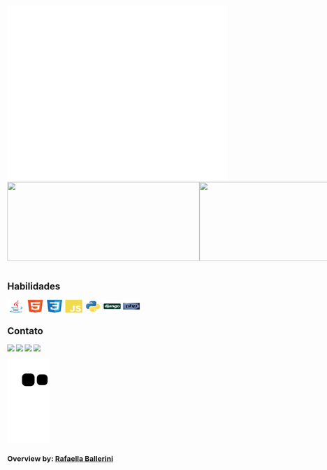 
<div>
  <br>
    <a><img src="header.svg" width="960" height="400"></a>
  <br>
</div>
<div style="display: flex; justify-content: space-around;">
  <a href="https://beacons.ai/galdino01"></a>
    <img width="440" height="180" src="https://github-readme-stats.vercel.app/api?username=galdino01&show_icons=true&theme=dark&hide_border=1&include_all_commits=true&count_private=true"/>
    <img width="400" height="180" src="https://github-readme-stats.vercel.app/api/top-langs/?username=galdino01&hide_border=1&layout=compact&langs_count=6&theme=dark"/>
</div>
	
<div style="display: inline_block"><br>
  <h2>Habilidades</h2>
  <img align="center" alt="Galdino-JAVA" height="30" width="40" src="https://raw.githubusercontent.com/devicons/devicon/master/icons/java/java-original.svg">
  <img align="center" alt="Galdino-HTML" height="30" width="40" src="https://raw.githubusercontent.com/devicons/devicon/master/icons/html5/html5-original.svg">
  <img align="center" alt="Galdino-CSS" height="30" width="40" src="https://raw.githubusercontent.com/devicons/devicon/master/icons/css3/css3-original.svg">
  <img align="center" alt="Galdino-JS" height="30" width="40" src="https://raw.githubusercontent.com/devicons/devicon/master/icons/javascript/javascript-plain.svg">
  <img align="center" alt="Galdino-PYTHON" height="30" width="40" src="https://raw.githubusercontent.com/devicons/devicon/master/icons/python/python-original.svg">
  <img align="center" alt="Galdino-DJANGO" height="30" width="40" src="https://raw.githubusercontent.com/devicons/devicon/master/icons/django/django-original.svg">
  <img align="center" alt="Galdino-PHP" height="30" width="40" src="https://raw.githubusercontent.com/devicons/devicon/master/icons/php/php-original.svg">
</div>
  
  ##
 
<div> 
  <h2>Contato</h2>
  <a href="https://www.linkedin.com/in/galdino-01" target="_blank"><img src="https://img.shields.io/badge/-LinkedIn-%230077B5?style=for-the-badge&logo=linkedin&logoColor=white" target="_blank"></a>
  <a href="https://instagram.com/this.galdino" target="_blank"><img src="https://img.shields.io/badge/-Instagram-%23E4405F?style=for-the-badge&logo=instagram&logoColor=white" target="_blank"></a>
  <a href = "https://twitter.com/this_galdino"><img src="https://img.shields.io/badge/Twitter-1DA1F2?style=for-the-badge&logo=twitter&logoColor=white" target="_blank"></a>
  <a href = "mailto:contato.ogaldino@hotmail.com"><img src="https://img.shields.io/badge/Microsoft_Outlook-0078D4?style=for-the-badge&logo=microsoft-outlook&logoColor=white" target="_blank"></a>
</div>
	
<div>
	
  ![Snake animation](https://github.com/galdino01/galdino01/blob/output/github-contribution-grid-snake.svg)
	
</div>
	
<div>
  <h3>Overview by: <a href="https://github.com/rafaballerini">Rafaella Ballerini</a></h3>
</div>
